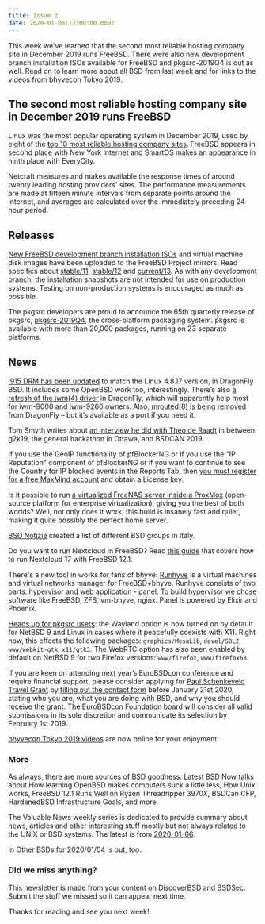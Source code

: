 ```yaml
---
title: Issue 2
date: 2020-01-08T12:00:00.000Z
---
```


This week we've learned that the second most reliable hosting company site in December 2019 runs FreeBSD. There were also new development branch installation ISOs available for FreeBSD and pkgsrc-2019Q4 is out as well. Read on to learn more about all BSD from last week and for links to the videos from bhyvecon Tokyo 2019.  
<!-- more -->

## The second most reliable hosting company site in December 2019 runs FreeBSD

Linux was the most popular operating system in December 2019, used by eight of the [top 10 most reliable hosting company sites](https://news.netcraft.com/archives/2020/01/02/most-reliable-hosting-company-sites-in-december-2019.html?utm_source=bsdweekly). FreeBSD appears in second place with New York Internet and SmartOS makes an appearance in ninth place with EveryCity.

Netcraft measures and makes available the response times of around twenty leading hosting providers' sites. The performance measurements are made at fifteen minute intervals from separate points around the internet, and averages are calculated over the immediately preceding 24 hour period.

## Releases

[New FreeBSD development branch installation ISOs](https://download.freebsd.org/ftp/snapshots/ISO-IMAGES/?utm_source=bsdweekly) and virtual machine disk images have been uploaded to the FreeBSD Project mirrors. Read specifics about [stable/11](https://lists.freebsd.org/pipermail/freebsd-snapshots/2020-January/000643.html), [stable/12](https://lists.freebsd.org/pipermail/freebsd-snapshots/2020-January/000642.html) and [current/13](https://lists.freebsd.org/pipermail/freebsd-snapshots/2020-January/000641.html). As with any development branch, the installation snapshots are not intended for use on production systems. Testing on non-production systems is encouraged as much as possible.

The pkgsrc developers are proud to announce the 65th quarterly release of pkgsrc, [pkgsrc-2019Q4](https://mail-index.netbsd.org/pkgsrc-users/2020/01/06/msg030130.html?utm_source=bsdweekly), the cross-platform packaging system. pkgsrc is available with more than 20,000 packages, running on 23 separate platforms.

## News

[i915 DRM has been updated](https://www.dragonflydigest.com/2019/12/31/23972.html?utm_source=bsdweekly) to match the Linux 4.8.17 version, in DragonFly BSD. It includes some OpenBSD work too, interestingly. There’s also [a refresh of the iwm(4) driver](https://www.dragonflydigest.com/2020/01/03/23989.html?utm_source=bsdweekly) in DragonFly, which will apparently help most for iwm-9000 and iwm-9260 owners. Also, [mrouted(8) is being removed](https://www.dragonflydigest.com/2019/12/31/23972.html?utm_source=bsdweekly) from DragonFly – but it’s available as a port if you need it.

Tom Smyth writes about [an interview he did with Theo de Raadt](https://undeadly.org/cgi?action=article;sid=20191231214356&utm_source=bsdweekly) in between g2k19, the general hackathon in Ottawa, and BSDCAN 2019.

If you use the GeoIP functionality of pfBlockerNG or if you use the "IP Reputation" component of pfBlockerNG or if you want to continue to see the Country for IP blocked events in the Reports Tab, then [you must register for a free MaxMind account](https://forum.netgate.com/topic/149343/pfblockerng-maxmind-registration-required-to-continue-to-use-the-geoip-functionality?utm_source=bsdweekly) and obtain a License key.

Is it possible to run [a virtualized FreeNAS server inside a ProxMox](https://www.youtube.com/watch?v=S1smyTOlB4M&utm_source=bsdweekly) (open-source platform for enterprise virtualization), giving you the best of both worlds? Well, not only does it work, this build is insanely fast and quiet, making it quite possibly the perfect home server.

[BSD Notizie](https://bsdnotizie.blogspot.com/2020/01/gruppi-bsd-in-italia.html?utm_source=bsdweekly) created a list of different BSD groups in Italy.

Do you want to run Nextcloud in FreeBSD? Read [this guide](https://vermaden.wordpress.com/2020/01/04/nextcloud-17-on-freebsd-12-1/?utm_source=bsdweekly) that covers how to run Nextcloud 17 with FreeBSD 12.1.  

There's a new tool in works for fans of bhyve: [Runhyve](https://runhyve.app/?utm_source=bsdweekly) is a virtual machines and virtual networks manager for FreeBSD+bhyve. Runhyve consists of two parts: hypervisor and web application - panel. To build hypervisor we chose software like FreeBSD, ZFS, vm-bhyve, nginx. Panel is powered by Elixir and Phoenix.

[Heads up for pkgsrc users](https://mail-index.netbsd.org/pkgsrc-users/2020/01/05/msg030124.html?utm_source=bsdweekly): the Wayland option is now turned on by default for NetBSD 9 and Linux in cases where it peacefully coexists with X11. Right now, this effects the following packages: `graphics/MesaLib`, `devel/SDL2`, `www/webkit-gtk`, `x11/gtk3`. The WebRTC option has also been enabled by default on NetBSD 9 for two Firefox versions: `www/firefox`, `www/firefox68`.

If you are keen on attending next year’s EuroBSDcon conference and require financial support, please consider applying for [Paul Schenkeveld Travel Grant](https://lists.eurobsdcon.org/pipermail/announce/2019-November/000006.html?utm_source=bsdweekly) by [filling out the contact form](https://eurobsdconfoundation.org/contact/) before January 21st 2020, stating who you are, what you are doing with BSD, and why you should receive the grant. The EuroBSDcon Foundation board will consider all valid submissions in its sole discretion and communicate its selection by February 1st 2019.

[bhyvecon Tokyo 2019 videos](https://www.youtube.com/channel/UCjk_VuK_mBsC8desKFpGawQ?utm_source=bsdweekly) are now online for your enjoyment.

### More

As always, there are more sources of BSD goodness. Latest [BSD Now](https://www.youtube.com/watch?v=tJRe2mbHuVI&utm_source=bsdweekly) talks about How learning OpenBSD makes computers suck a little less, How Unix works, FreeBSD 12.1 Runs Well on Ryzen Threadripper 3970X, BSDCan CFP, HardenedBSD Infrastructure Goals, and more.

The Valuable News weekly series is dedicated to provide summary about news, articles and other interesting stuff mostly but not always related to the UNIX or BSD systems. The latest is from [2020-01-06](https://vermaden.wordpress.com/2020/01/06/valuable-news-2020-01-06/?utm_source=bsdweekly).

[In Other BSDs for 2020/01/04](https://www.dragonflydigest.com/2020/01/04/23979.html) is out, too.

### Did we miss anything?

This newsletter is made from your content on [DiscoverBSD](https://discoverbsd.com) and [BSDSec](https://bsdsec.net). Submit the stuff we missed so it can appear next time.

Thanks for reading and see you next week!

